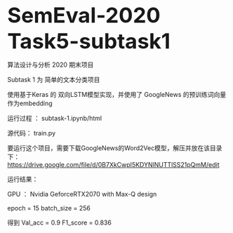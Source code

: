 <font size=10>**SemEval-2020 Task5-subtask1**</font>



算法设计与分析 2020  期末项目



Subtask 1 为 简单的文本分类项目

使用基于Keras 的 双向LSTM模型实现，并使用了 GoogleNews 的预训练词向量作为embedding



运行过程 ：  subtask-1.ipynb/html

源代码：  train.py

要运行这个项目，需要下载GoogleNews的Word2Vec模型，解压并放在该目录下：
https://drive.google.com/file/d/0B7XkCwpI5KDYNlNUTTlSS21pQmM/edit

运行结果：



GPU ： Nvidia GeforceRTX2070 with Max-Q design

epoch = 15        batch_size = 256 



得到 Val_acc = 0.9         F1_score = 0.836
